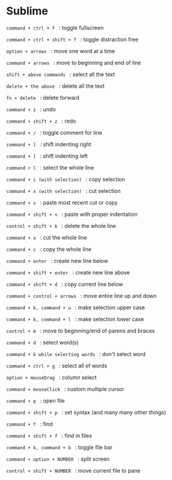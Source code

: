 
# Sublime



`command + ctrl + f ` : toggle fullscreen

`command + ctrl + shift + f ` : toggle distraction free



`option + arrows ` : move one word at a time

`command + arrows ` : move to beginning and end of line

`shift + above commands ` : select all the text

`delete + the above ` : delete all the text

`fn + delete ` : delete forward



`command + z ` : undo

`command + shift + z ` : redo

`command + / ` : toggle comment for line

`command + ] ` : shift indenting right

`command + [ ` : shift indenting left

`command + l ` : select the whole line

`command + c (with selection) ` : copy selection

`command + x (with selection) ` : cut selection

`command + v ` : paste most recent cut or copy

`command + shift + v ` : paste with proper indentation



`control + shift + k ` : delete the whole line

`command + x ` : cut the whole line

`command + c ` : copy the whole line

`command + enter ` : create new line below

`command + shift + enter ` : create new line above

`command + shift + d ` : copy current line below

`command + control + arrows ` : move entire line up and down

`command + k, command + u ` : make selection upper case

`command + k, command + l ` : make selection lower case

`control + m ` : move to beginning/end of parens and braces



`command + d ` : select word(s)


`command + k while selecting words ` : don't select word 

`command + ctrl + g ` : select all of words

`option + mouseDrag ` : column select

`command + mouseClick ` : custom multiple cursor



`command + p ` : open file

`command + shift + p ` : set syntax (and many many other things)

`command + f ` : find

`command + shift + f ` : find in files

`command + k, command + b ` : toggle file bar

`command + option + NUMBER ` : split screen

`control + shift + NUMBER ` : move current file to pane
